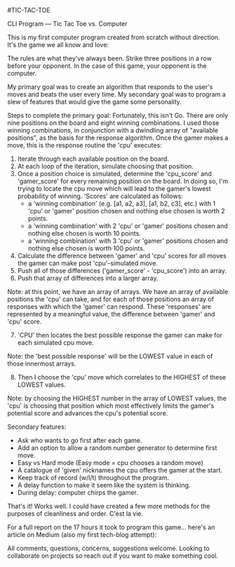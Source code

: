#TIC-TAC-TOE

CLI Program –– Tic Tac Toe vs. Computer

This is my first computer program created from scratch without direction.
It's the game we all know and love:

The rules are what they've always been. Strike three positions in a row before your
opponent. In the case of this game, your opponent is the computer.

My primary goal was to create an algorithm that responds to the
user's moves and beats the user every time. My secondary goal was to program a
slew of features that would give the game some personality.

Steps to complete the primary goal:
    Fortunately, this isn't Go. There are only nine positions on the board and
    eight winning combinations. I used those winning combinations, in conjunction
    with a dwindling array of "available positions", as the basis for the
    response algorithm. Once the gamer makes a move, this is the response routine
    the 'cpu' executes:

1. Iterate through each available position on the board.
2. At each loop of the iteration, simulate choosing that position.
3. Once a position choice is simulated, determine the 'cpu_score' and 'gamer_score'
   for every remaining position on the board. In doing so, I'm trying to locate the
   cpu move which will lead to the gamer's lowest probability of winning. 'Scores'
   are calculated as follows:
   - a 'winning combination' (e.g. [a1, a2, a3], [a1, b2, c3], etc.) with 1 'cpu'
     or 'gamer' position chosen and nothing else chosen is worth 2 points.
   - a 'winning combination' with 2 'cpu' or 'gamer' positions chosen and nothing
     else chosen is worth 10 points.
   - a 'winning combination' with 3 'cpu' or 'gamer' positions chosen and nothing
     else chosen is worth 100 points.
4. Calculate the difference between 'gamer' and 'cpu' scores for all moves
   the gamer can make post 'cpu'-simulated move.
5. Push all of those differences ('gamer_score' - 'cpu_score') into an array.
6. Push that array of differences into a larger array.

  Note: at this point, we have an array of arrays. We have an array of
  available positions the 'cpu' can take, and for each of those positions an array
  of responses with which the 'gamer' can respond. These 'responses' are
  represented by a meaningful value, the difference between 'gamer' and 'cpu' score.

7. 'CPU' then locates the best possible response the gamer can make for each
   simulated cpu move.

  Note: the 'best possible response' will be the LOWEST value in each of those
  innermost arrays.

8. Then I choose the 'cpu' move which correlates to the HIGHEST of these LOWEST
   values.

  Note: by choosing the HIGHEST number in the array of LOWEST values,
  the 'cpu' is choosing that position which most effectively limits the gamer's
  potential score and advances the cpu's potential score.

Secondary features:
  - Ask who wants to go first after each game.
  - Add an option to allow a random number generator to determine first move.
  - Easy vs Hard mode (Easy mode = cpu chooses a random move)
  - A catalogue of 'given' nicknames the cpu offers the gamer at the start.
  - Keep track of record (w/l/t) throughout the program.
  - A delay function to make it seem like the system is thinking.
  - During delay: computer chirps the gamer.

That's it! Works well. I could have created a few more methods for the purposes
of cleanliness and order. C'est la vie.

For a full report on the 17 hours it took to program this game... here's an
article on Medium (also my first tech-blog attempt):

All comments, questions, concerns, suggestions welcome. Looking to collaborate
on projects so reach out if you want to make something cool.  
